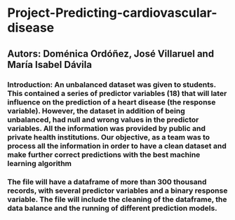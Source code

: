 # Project-Predicting-cardiovascular-disease
## Autors: Doménica Ordóñez, José Villaruel and María Isabel Dávila
### Introduction: An unbalanced dataset was given to students. This contained a series of predictor variables (18) that will later influence on the prediction of a heart disease (the response variable). However, the dataset in addition of being unbalanced, had null and wrong values in the predictor variables. All the information was provided by public and private health institutions. Our objective, as a team was to process all the information in order to have a clean dataset and make further correct predictions with the best machine learning algorithm
### The file will have a dataframe of more than 300 thousand records, with several predictor variables and a binary response variable. The file will include the cleaning of the dataframe, the data balance and the running of different prediction models.
